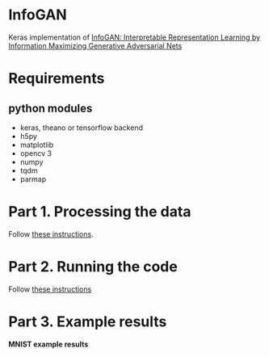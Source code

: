 # InfoGAN

Keras implementation of [InfoGAN: Interpretable Representation Learning by Information Maximizing Generative Adversarial Nets](https://arxiv.org/abs/1606.03657)

# Requirements

## python modules

- keras, theano or tensorflow backend
- h5py
- matplotlib
- opencv 3
- numpy
- tqdm
- parmap


# Part 1. Processing the data

Follow [these instructions](https://github.com/tdeboissiere/DeepLearningImplementations/tree/master/InfoGAN/src/data).

# Part 2. Running the code

Follow [these instructions](https://github.com/tdeboissiere/DeepLearningImplementations/tree/master/InfoGAN/src/model)

# Part 3. Example results

**MNIST example results**

<!-- ![figure](./figures/img_mnist.png)
![figure](./figures/img_mnist2.png) -->

